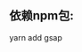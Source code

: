 <!--
 * @Description: 
 * @Version: 1.668
 * @Autor: 地虎降天龙
 * @Date: 2023-11-02 08:03:41
 * @LastEditors: 地虎降天龙
 * @LastEditTime: 2023-11-02 08:07:20
-->

## 依赖npm包:
yarn add gsap